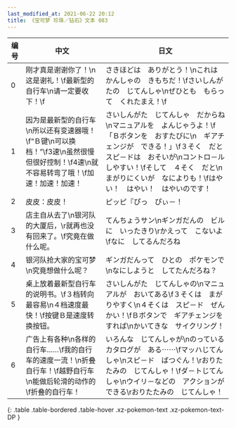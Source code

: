 ```yaml
---
last_modified_at: 2021-06-22 20:12
title: 《宝可梦 珍珠／钻石》文本 083
---
```

| 编号 | 中文 | 日文 |
| ---- | ---- | ---- |
| 0 | 刚才真是谢谢你了！\n这是谢礼！\f最新型的自行车\n请一定要收下！\f | さきほどは　ありがとう！\nこれは　かんしゃの　きもちだ！\fさいしんがたの　じてんしゃ\nぜひとも　もらって　くれたまえ！\f |
| 1 | 因为是最新型的自行车\n所以还有变速器哦！\f“Ｂ键\n可以换档！”\f3速\n虽然很慢但很好控制！\f4速\n就不容易转弯了哦！\f加速！加速！加速！ | さいしんがた　じてんしゃ　だからね\nマニュアルを　よんじゃうよ！\f「Ｂボタンを　おすたびに\n　ギアチェンジが　できる！」\f３そく　だと　スピ－ドは　おそいが\nコントロ－ル　しやすい！\fそして　４そく　だと\nまがりにくいが　なによりも！\fはやい！　はやい！　はやいのです！ |
| 2 | 皮皮：皮皮！ | ピッピ『ぴっ　ぴぃ－！ |
| 3 | 店主自从去了\n银河队的大厦后，\r就再也没有回来了。\f究竟在做什么呢。 | てんちょうサン\nギンガだんの　ビルに　いったきり\rかえって　こないよ\fなに　してるんだろね |
| 4 | 银河队抢大家的宝可梦\n究竟想做什么呢？ | ギンガだんって　ひとの　ポケモンで\nなにしようと　してたんだろね？ |
| 5 | 桌上放着最新型自行车的说明书。\f３档转向最容易\n４档速度最快！\f按键Ｂ是速度转换按钮。 | さいしんがた　じてんしゃの\nマニュアルが　おいてある\f３そくは　まがりやすく\n４そくは　スピ－ド　ぜんかい！\fＢボタンで　ギアチェンジを　すれば\nかいてきな　サイクリング！ |
| 6 | 广告上有各种\n各样的自行车……\f我的自行车的速度一流！\n折叠自行车！\f越野自行车\n能做后轮滑的动作的\f折叠的自行车！ | いろんな　じてんしゃが\nのっている　カタログが　ある⋯⋯\fマッハじてんしゃ\nスピ－ド　ばつぐん！\rおりたたみの　じてんしゃ！\fダ－トじてんしゃ\nウイリ－などの　アクションができる\rおりたたみの　じてんしゃ！ |
{: .table .table-bordered .table-hover .xz-pokemon-text .xz-pokemon-text-DP }
